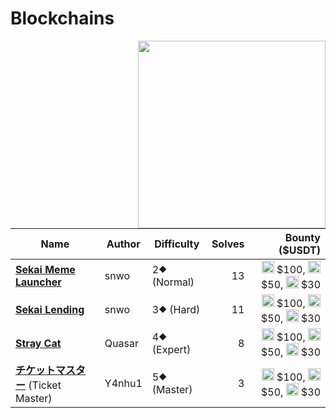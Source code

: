 # Blockchains

<img src="https://2024.ctf.sekai.team/themes/luna-vite/static/img/categories/Blockchains.svg" align="right" width=300>

| Name                                                              | Author | Difficulty  | Solves |                                                                                                                                                                            Bounty ($USDT) |
| ----------------------------------------------------------------- | ------ | ----------- | -----: | ----------------------------------------------------------------------------------------------------------------------------------------------------------------------------------------: |
| [**Sekai Meme Launcher**](sekai-meme-launcher)        | snwo   | 2⯁ (Normal) |     13 | <img src="https://files.catbox.moe/743j1s.png" width=20> $100, <img src="https://files.catbox.moe/kkkzfk.png" width=20> $50, <img src="https://files.catbox.moe/3dry0l.png" width=20> $30 |
| [**Sekai Lending**](sekai-lending)                    | snwo   | 3⯁ (Hard)   |     11 | <img src="https://files.catbox.moe/743j1s.png" width=20> $100, <img src="https://files.catbox.moe/kkkzfk.png" width=20> $50, <img src="https://files.catbox.moe/3dry0l.png" width=20> $30 |
| [**Stray Cat**](stray-cat)                            | Quasar | 4⯁ (Expert) |      8 | <img src="https://files.catbox.moe/743j1s.png" width=20> $100, <img src="https://files.catbox.moe/kkkzfk.png" width=20> $50, <img src="https://files.catbox.moe/3dry0l.png" width=20> $30 |
| [**チケットマスター**](ticket-master) (Ticket Master) | Y4nhu1 | 5⯁ (Master) |      3 | <img src="https://files.catbox.moe/743j1s.png" width=20> $100, <img src="https://files.catbox.moe/kkkzfk.png" width=20> $50, <img src="https://files.catbox.moe/3dry0l.png" width=20> $30 |
